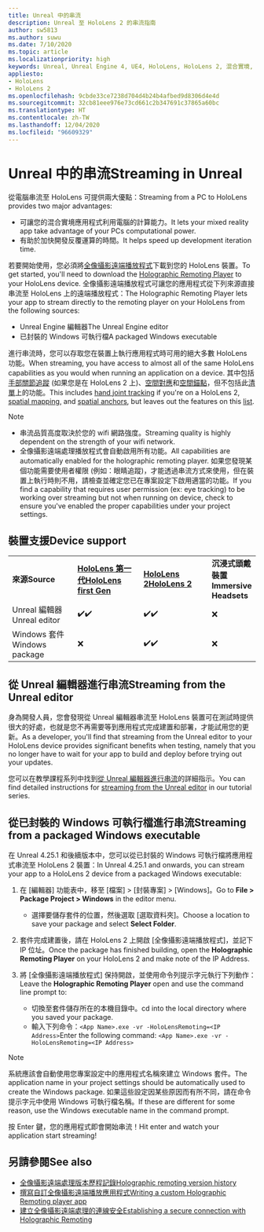 ```yaml
---
title: Unreal 中的串流
description: Unreal 至 HoloLens 2 的串流指南
author: sw5813
ms.author: suwu
ms.date: 7/10/2020
ms.topic: article
ms.localizationpriority: high
keywords: Unreal, Unreal Engine 4, UE4, HoloLens, HoloLens 2, 混合實境, 串流, 電腦, 全像攝影應用程式遠端處理, 全像攝影遠端播放程式, 文件, 混合實境頭戴式裝置, windows 混合實境頭戴式裝置, 虛擬實境頭戴式裝置
appliesto:
- HoloLens
- HoloLens 2
ms.openlocfilehash: 9cbde33ce7238d704d4b24b4afbed9d8306d4e4d
ms.sourcegitcommit: 32cb81eee976e73cd661c2b347691c37865a60bc
ms.translationtype: HT
ms.contentlocale: zh-TW
ms.lasthandoff: 12/04/2020
ms.locfileid: "96609329"
---
```

# <a name="streaming-in-unreal"></a><span data-ttu-id="f0614-104">Unreal 中的串流</span><span class="sxs-lookup"><span data-stu-id="f0614-104">Streaming in Unreal</span></span>

<span data-ttu-id="f0614-105">從電腦串流至 HoloLens 可提供兩大優點：</span><span class="sxs-lookup"><span data-stu-id="f0614-105">Streaming from a PC to HoloLens provides two major advantages:</span></span> 
* <span data-ttu-id="f0614-106">可讓您的混合實境應用程式利用電腦的計算能力。</span><span class="sxs-lookup"><span data-stu-id="f0614-106">It lets your mixed reality app take advantage of your PCs computational power.</span></span> 
* <span data-ttu-id="f0614-107">有助於加快開發反覆運算的時間。</span><span class="sxs-lookup"><span data-stu-id="f0614-107">It helps speed up development iteration time.</span></span> 

<span data-ttu-id="f0614-108">若要開始使用，您必須將[全像攝影遠端播放程式](../platform-capabilities-and-apis/holographic-remoting-player.md)下載到您的 HoloLens 裝置。</span><span class="sxs-lookup"><span data-stu-id="f0614-108">To get started, you'll need to download the [Holographic Remoting Player](../platform-capabilities-and-apis/holographic-remoting-player.md) to your HoloLens device.</span></span> <span data-ttu-id="f0614-109">全像攝影遠端播放程式可讓您的應用程式從下列來源直接串流至 HoloLens 上的遠端播放程式：</span><span class="sxs-lookup"><span data-stu-id="f0614-109">The Holographic Remoting Player lets your app to stream  directly to the remoting player on your HoloLens from the following sources:</span></span>

* <span data-ttu-id="f0614-110">Unreal Engine 編輯器</span><span class="sxs-lookup"><span data-stu-id="f0614-110">The Unreal Engine editor</span></span>
* <span data-ttu-id="f0614-111">已封裝的 Windows 可執行檔</span><span class="sxs-lookup"><span data-stu-id="f0614-111">A packaged Windows executable</span></span> 

<span data-ttu-id="f0614-112">進行串流時，您可以存取您在裝置上執行應用程式時可用的絕大多數 HoloLens 功能。</span><span class="sxs-lookup"><span data-stu-id="f0614-112">When streaming, you have access to almost all of the same HoloLens capabilities as you would when running an application on a device.</span></span> <span data-ttu-id="f0614-113">其中包括[手部關節追蹤](unreal-hand-tracking.md) (如果您是在 HoloLens 2 上)、[空間對應](unreal-spatial-mapping.md)和[空間錨點](unreal-spatial-anchors.md)，但不包括此[清單](../platform-capabilities-and-apis/holographic-remoting-troubleshooting.md)上的功能。</span><span class="sxs-lookup"><span data-stu-id="f0614-113">This includes [hand joint tracking](unreal-hand-tracking.md) if you're on a HoloLens 2, [spatial mapping](unreal-spatial-mapping.md), and [spatial anchors](unreal-spatial-anchors.md), but leaves out the features on this [list](../platform-capabilities-and-apis/holographic-remoting-troubleshooting.md).</span></span> 

> [!NOTE]
> * <span data-ttu-id="f0614-114">串流品質高度取決於您的 wifi 網路強度。</span><span class="sxs-lookup"><span data-stu-id="f0614-114">Streaming quality is highly dependent on the strength of your wifi network.</span></span>
> * <span data-ttu-id="f0614-115">全像攝影遠端處理播放程式會自動啟用所有功能。</span><span class="sxs-lookup"><span data-stu-id="f0614-115">All capabilities are automatically enabled for the holographic remoting player.</span></span> <span data-ttu-id="f0614-116">如果您發現某個功能需要使用者權限 (例如：眼睛追蹤)，才能透過串流方式來使用，但在裝置上執行時則不用，請檢查並確定您已在專案設定下啟用適當的功能。</span><span class="sxs-lookup"><span data-stu-id="f0614-116">If you find a capability that requires user permission (ex: eye tracking) to be working over streaming but not when running on device, check to ensure you've enabled the proper capabilities under your project settings.</span></span>

## <a name="device-support"></a><span data-ttu-id="f0614-117">裝置支援</span><span class="sxs-lookup"><span data-stu-id="f0614-117">Device support</span></span>

<table>
    <colgroup>
    <col width="33%" />
    <col width="33%" />
    <col width="33%" />
    </colgroup>
    <tr>
        <td><span data-ttu-id="f0614-118"><strong>來源</strong></span><span class="sxs-lookup"><span data-stu-id="f0614-118"><strong>Source</strong></span></span></td>
        <td><span data-ttu-id="f0614-119"><a href="https://docs.microsoft.com/hololens/hololens1-hardware"><strong>HoloLens 第一代</strong></a></span><span class="sxs-lookup"><span data-stu-id="f0614-119"><a href="https://docs.microsoft.com/hololens/hololens1-hardware"><strong>HoloLens first Gen</strong></a></span></span></td>
        <td><span data-ttu-id="f0614-120"><a href="https://www.microsoft.com/hololens/hardware"><strong>HoloLens 2</strong></a></span><span class="sxs-lookup"><span data-stu-id="f0614-120"><a href="https://www.microsoft.com/hololens/hardware"><strong>HoloLens 2</strong></a></span></span></td>
        <td><span data-ttu-id="f0614-121"><strong>沉浸式頭戴裝置</strong></span><span class="sxs-lookup"><span data-stu-id="f0614-121"><strong>Immersive Headsets</strong></span></span></td>
    </tr>
     <tr>
        <td><span data-ttu-id="f0614-122">Unreal 編輯器</span><span class="sxs-lookup"><span data-stu-id="f0614-122">Unreal editor</span></span></td>
        <td><span data-ttu-id="f0614-123">✔️</span><span class="sxs-lookup"><span data-stu-id="f0614-123">✔️</span></span></td>
        <td><span data-ttu-id="f0614-124">✔️</span><span class="sxs-lookup"><span data-stu-id="f0614-124">✔️</span></span></td>
        <td>❌</td>
    </tr>
    <tr>
        <td><span data-ttu-id="f0614-125">Windows 套件</span><span class="sxs-lookup"><span data-stu-id="f0614-125">Windows package</span></span></td>
        <td>❌</td>
        <td><span data-ttu-id="f0614-126">✔️</span><span class="sxs-lookup"><span data-stu-id="f0614-126">✔️</span></span></td>
        <td>❌</td>
    </tr>

</table>

## <a name="streaming-from-the-unreal-editor"></a><span data-ttu-id="f0614-127">從 Unreal 編輯器進行串流</span><span class="sxs-lookup"><span data-stu-id="f0614-127">Streaming from the Unreal editor</span></span>

<span data-ttu-id="f0614-128">身為開發人員，您會發現從 Unreal 編輯器串流至 HoloLens 裝置可在測試時提供很大的好處，也就是您不再需要等到應用程式完成建置和部署，才能試用您的更新。</span><span class="sxs-lookup"><span data-stu-id="f0614-128">As a developer, you'll find that streaming from the Unreal editor to your HoloLens device provides significant benefits when testing, namely that you no longer have to wait for your app to build and deploy before trying out your updates.</span></span>

<span data-ttu-id="f0614-129">您可以在教學課程系列中找到[從 Unreal 編輯器進行串流](tutorials/unreal-uxt-ch6.md#device-only-streaming)的詳細指示。</span><span class="sxs-lookup"><span data-stu-id="f0614-129">You can find detailed instructions for [streaming from the Unreal editor](tutorials/unreal-uxt-ch6.md#device-only-streaming) in our tutorial series.</span></span>

## <a name="streaming-from-a-packaged-windows-executable"></a><span data-ttu-id="f0614-130">從已封裝的 Windows 可執行檔進行串流</span><span class="sxs-lookup"><span data-stu-id="f0614-130">Streaming from a packaged Windows executable</span></span>

<span data-ttu-id="f0614-131">在 Unreal 4.25.1 和後續版本中，您可以從已封裝的 Windows 可執行檔將應用程式串流至 HoloLens 2 裝置：</span><span class="sxs-lookup"><span data-stu-id="f0614-131">In Unreal 4.25.1 and onwards, you can stream your app to a HoloLens 2 device from a packaged Windows executable:</span></span> 

1. <span data-ttu-id="f0614-132">在 [編輯器] 功能表中，移至 [檔案] > [封裝專案] > [Windows]。</span><span class="sxs-lookup"><span data-stu-id="f0614-132">Go to **File > Package Project > Windows** in the editor menu.</span></span> 
    * <span data-ttu-id="f0614-133">選擇要儲存套件的位置，然後選取 [選取資料夾]。</span><span class="sxs-lookup"><span data-stu-id="f0614-133">Choose a location to save your package and select **Select Folder**.</span></span>

2. <span data-ttu-id="f0614-134">套件完成建置後，請在 HoloLens 2 上開啟 [全像攝影遠端播放程式]，並記下 IP 位址。</span><span class="sxs-lookup"><span data-stu-id="f0614-134">Once the package has finished building, open the **Holographic Remoting Player** on your HoloLens 2 and make note of the IP Address.</span></span> 
3. <span data-ttu-id="f0614-135">將 [全像攝影遠端播放程式] 保持開啟，並使用命令列提示字元執行下列動作：</span><span class="sxs-lookup"><span data-stu-id="f0614-135">Leave the **Holographic Remoting Player** open and use the command line prompt to:</span></span> 
    * <span data-ttu-id="f0614-136">切換至套件儲存所在的本機目錄中。</span><span class="sxs-lookup"><span data-stu-id="f0614-136">cd into the local directory where you saved your package.</span></span>
    * <span data-ttu-id="f0614-137">輸入下列命令：```<App Name>.exe -vr -HoloLensRemoting=<IP Address>```</span><span class="sxs-lookup"><span data-stu-id="f0614-137">Enter the following command: ```<App Name>.exe -vr -HoloLensRemoting=<IP Address>```</span></span>

> [!NOTE]
> <span data-ttu-id="f0614-138">系統應該會自動使用您專案設定中的應用程式名稱來建立 Windows 套件。</span><span class="sxs-lookup"><span data-stu-id="f0614-138">The application name in your project settings should be automatically used to create the Windows package.</span></span> <span data-ttu-id="f0614-139">如果這些設定因某些原因而有所不同，請在命令提示字元中使用 Windows 可執行檔名稱。</span><span class="sxs-lookup"><span data-stu-id="f0614-139">If these are different for some reason, use the Windows executable name in the command prompt.</span></span>

<span data-ttu-id="f0614-140">按 Enter 鍵，您的應用程式即會開始串流！</span><span class="sxs-lookup"><span data-stu-id="f0614-140">Hit enter and watch your application start streaming!</span></span>

## <a name="see-also"></a><span data-ttu-id="f0614-141">另請參閱</span><span class="sxs-lookup"><span data-stu-id="f0614-141">See also</span></span>

* [<span data-ttu-id="f0614-142">全像攝影遠端處理版本歷程記錄</span><span class="sxs-lookup"><span data-stu-id="f0614-142">Holographic remoting version history</span></span>](../platform-capabilities-and-apis/holographic-remoting-version-history.md)
* [<span data-ttu-id="f0614-143">撰寫自訂全像攝影遠端播放應用程式</span><span class="sxs-lookup"><span data-stu-id="f0614-143">Writing a custom Holographic Remoting player app</span></span>](../platform-capabilities-and-apis/holographic-remoting-create-player.md)
* [<span data-ttu-id="f0614-144">建立全像攝影遠端處理的連線安全</span><span class="sxs-lookup"><span data-stu-id="f0614-144">Establishing a secure connection with Holographic Remoting</span></span>](../platform-capabilities-and-apis/holographic-remoting-secure-connection.md)
